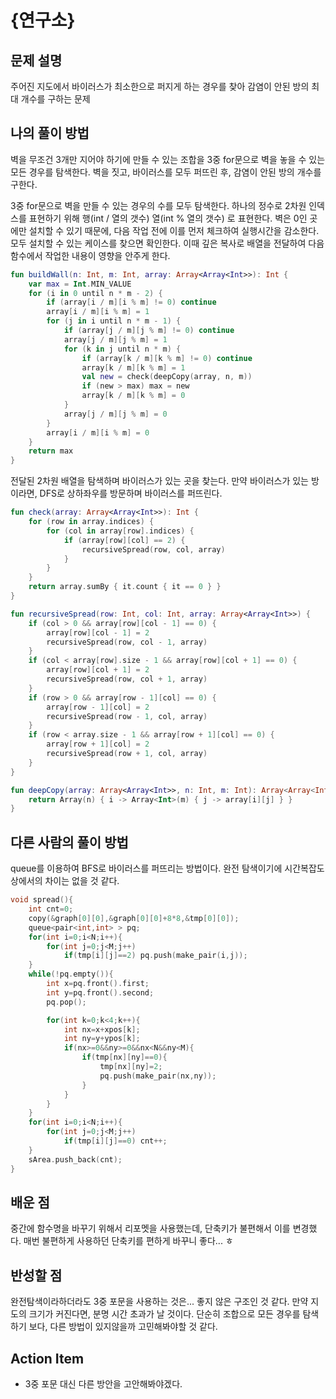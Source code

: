 # {연구소}

## 문제 설명
주어진 지도에서 바이러스가 최소한으로 퍼지게 하는 경우를 찾아 감염이 안된 방의 최대 개수를 구하는 문제

## 나의 풀이 방법
벽을 무조건 3개만 지어야 하기에 만들 수 있는 조합을 3중 for문으로 벽을 놓을 수 있는 모든 경우를 탐색한다.
벽을 짓고, 바이러스를 모두 퍼뜨린 후, 감염이 안된 방의 개수를 구한다.

3중 for문으로 벽을 만들 수 있는 경우의 수를 모두 탐색한다. 하나의 정수로 2차원 인덱스를 표현하기 위해 행(int / 열의 갯수) 열(int % 열의 갯수) 로 표현한다.
벽은 0인 곳 에만 설치할 수 있기 때문에, 다음 작업 전에 이를 먼저 체크하여 실행시간을 감소한다. 모두 설치할 수 있는 케이스를 찾으면 확인한다. 이때 깊은 복사로 배열을 전달하여 다음 함수에서 작업한 내용이 영향을 안주게 한다. 
```kotlin
fun buildWall(n: Int, m: Int, array: Array<Array<Int>>): Int {
    var max = Int.MIN_VALUE
    for (i in 0 until n * m - 2) {
        if (array[i / m][i % m] != 0) continue
        array[i / m][i % m] = 1
        for (j in i until n * m - 1) {
            if (array[j / m][j % m] != 0) continue
            array[j / m][j % m] = 1
            for (k in j until n * m) {
                if (array[k / m][k % m] != 0) continue
                array[k / m][k % m] = 1
                val new = check(deepCopy(array, n, m))
                if (new > max) max = new
                array[k / m][k % m] = 0
            }
            array[j / m][j % m] = 0
        }
        array[i / m][i % m] = 0
    }
    return max
}
```

전달된 2차원 배열을 탐색하며 바이러스가 있는 곳을 찾는다. 만약 바이러스가 있는 방이라면, DFS로 상하좌우를 방문하며 바이러스를 퍼뜨린다.
```kotlin
fun check(array: Array<Array<Int>>): Int {
    for (row in array.indices) {
        for (col in array[row].indices) {
            if (array[row][col] == 2) {
                recursiveSpread(row, col, array)
            }
        }
    }
    return array.sumBy { it.count { it == 0 } }
}

fun recursiveSpread(row: Int, col: Int, array: Array<Array<Int>>) {
    if (col > 0 && array[row][col - 1] == 0) {
        array[row][col - 1] = 2
        recursiveSpread(row, col - 1, array)
    }
    if (col < array[row].size - 1 && array[row][col + 1] == 0) {
        array[row][col + 1] = 2
        recursiveSpread(row, col + 1, array)
    }
    if (row > 0 && array[row - 1][col] == 0) {
        array[row - 1][col] = 2
        recursiveSpread(row - 1, col, array)
    }
    if (row < array.size - 1 && array[row + 1][col] == 0) {
        array[row + 1][col] = 2
        recursiveSpread(row + 1, col, array)
    }
}

fun deepCopy(array: Array<Array<Int>>, n: Int, m: Int): Array<Array<Int>> {
    return Array(n) { i -> Array<Int>(m) { j -> array[i][j] } }
}
```



## 다른 사람의 풀이 방법
queue를 이용하여 BFS로 바이러스를 퍼뜨리는 방법이다. 
완전 탐색이기에 시간복잡도 상에서의 차이는 없을 것 같다.
```cpp
void spread(){
    int cnt=0;
    copy(&graph[0][0],&graph[0][0]+8*8,&tmp[0][0]);
    queue<pair<int,int> > pq;
    for(int i=0;i<N;i++){
        for(int j=0;j<M;j++)
            if(tmp[i][j]==2) pq.push(make_pair(i,j));
    }
    while(!pq.empty()){
        int x=pq.front().first;
        int y=pq.front().second;
        pq.pop();

        for(int k=0;k<4;k++){
            int nx=x+xpos[k];
            int ny=y+ypos[k];
            if(nx>=0&&ny>=0&&nx<N&&ny<M){
                if(tmp[nx][ny]==0){
                    tmp[nx][ny]=2;
                    pq.push(make_pair(nx,ny));
                }
            }
        }
    }
    for(int i=0;i<N;i++){
        for(int j=0;j<M;j++)
            if(tmp[i][j]==0) cnt++;
    }
    sArea.push_back(cnt);
}
```

## 배운 점

중간에 함수명을 바꾸기 위해서 리포멧을 사용했는데, 단축키가 불편해서 이를 변경했다. 매번 불편하게 사용하던 단축키를 편하게 바꾸니 좋다... ㅎ

## 반성할 점

완전탐색이라하더라도 3중 포문을 사용하는 것은... 좋지 않은 구조인 것 같다. 만약 지도의 크기가 커진다면, 분명 시간 초과가 날 것이다. 단순히 조합으로 모든 경우를 탐색하기 보다, 다른 방법이 있지않을까 고민해봐야할 것 같다.


## Action Item
- 3중 포문 대신 다른 방안을 고안해봐야겠다.